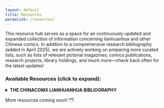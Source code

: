 ```yaml
---
layout: default
title: Resources
permalink: /resources/
---
```


This resource hub serves as a space for an continuously updated and expanded collection of information concerning lianhuanhua and other Chinese comics. In addition to a comprehensive research bibliography (added in April 2025), we are actively working on preparing more curated lists, such as lists of relevant pictorial magazines, comics publications, research projects, library holdings, and much more—check back often for the latest updates!

### Available Resources (click to expand):

<details>
 <summary><strong>THE CHINACOMX LIANHUANHUA BIBLIOGRAPHY</strong></summary>
    <div style="border: 1px solid #ccc; padding: 15px; margin-bottom: 20px; border-radius: 5px; text-align: justify;"> 
        <p>We are happy to share our comprehensive reference list of selected scholarly publications on lianhuanhua—Chinese comics—compiled by the ChinaComx project (most recent update: 10 April 2025). This list is to serve as both an entry point for students of Chinese visual culture and a curated snapshot of current scholarship. It is not a peer-reviewed bibliography, nor should exclusion from this list be taken as a negative judgment; it is simply a selection of texts we find particularly interesting at this moment and hope will be useful to other researchers. We hope you might approach this list as an invitation: it invites you to read and engage with the vast academic literature on all things lianhuanhua; it invites you to share with us other publications that we might have overlooked; and it invites all of us to explore the fascinating world(s) of Chinese comics. ➡️ <a href="/assets/images/ChinaComxLianhuanhuaBibliography-v280525.pdf" download>Get the PDF here!</a></p> 
    </div>
</details>

More resources coming soon! 🗂️

